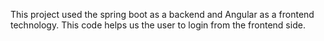 This project used the spring boot as a backend and Angular as a frontend technology.
This code helps us the user to login from the frontend side.
